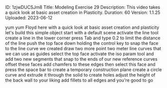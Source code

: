 ID: 1zjwDUCSJm8
Title: Modeling Exercise 29
Description: This video takes a quick look at basic asset creation in Plasticity.
Duration: 60
Version: 1.1.25
Uploaded: 2023-06-12

yum yum
Floyd here with a quick look at basic
asset creation and plasticity let's
build this simple object start with a
default scene activate the line tool
create a line in the lower corner press
Tab and type 0.2 to limit the distance
of the line push the top face down
holding the control key to snap the face
to the line curve we created draw two
more point two meter line curves that we
can use as guides select the top face
activate the iso param tool and add two
new segments that snap to the ends of
our new reference curves offset these
faces
add chamfers to these edges then select
this face and press the space bar to
create a temporary construction plane
create a circle curve and extrude it
through the solid to create holes
adjust the height of the back wall to
your liking add fillets to all edges
and you're good to go
